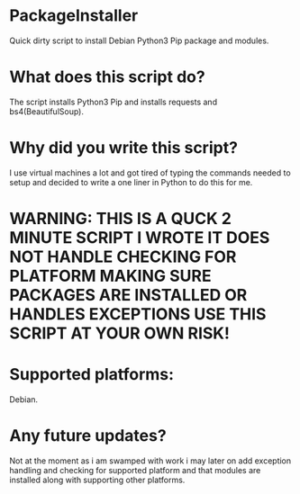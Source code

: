 # PackageInstaller
Quick dirty script to install Debian Python3 Pip package and modules.
# What does this script do?
The script installs Python3 Pip and installs requests and bs4(BeautifulSoup).
# Why did you write this script?
I use virtual machines a lot and got tired of typing the commands needed to setup and decided to write a one liner in Python to do this for me.
# WARNING: THIS IS A QUCK 2 MINUTE SCRIPT I WROTE IT DOES NOT HANDLE CHECKING FOR PLATFORM MAKING SURE PACKAGES ARE INSTALLED OR HANDLES EXCEPTIONS USE THIS SCRIPT AT YOUR OWN RISK!
# Supported platforms:
Debian.
# Any future updates?
Not at the moment as i am swamped with work i may later on add exception handling and checking for supported platform and that modules are installed along with supporting other platforms.
